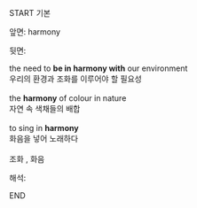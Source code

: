 START
기본

앞면:
harmony


뒷면:
<div>the need to <b>be in harmony with</b> our environment </div><div>우리의 환경과 조화를 이루어야 할 필요성</div><div><br></div><div><div>the <b>harmony</b> of colour in nature </div><div>자연 속 색채들의 배합</div></div><div><br></div><div><div>to sing in <b>harmony</b> </div><div>화음을 넣어 노래하다</div></div><div><br></div><div>조화 , <span>화음</span></div>


해석:
<!--ID: 1746614454032-->
END